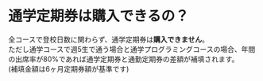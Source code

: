 # 通学定期券は購入できるの？

全コースで登校日数に関わらず、通学定期券は**購入できません**。  
ただし通学コースで週5生で通う場合と通学プログラミングコースの場合、年間の出席率が80%であれば通学定期券と通勤定期券の差額が補填されます。  
(補填金額は6ヶ月定期券額が基準です)